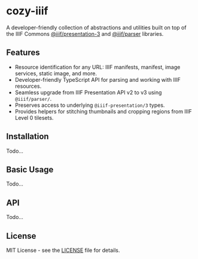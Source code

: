 # cozy-iiif

A developer-friendly collection of abstractions and utilities built on top of the IIIF Commons [@iiif/presentation-3](https://github.com/IIIF-Commons/presentation-3-types) and [@iiif/parser](https://github.com/IIIF-Commons/parser) libraries.

## Features

- Resource identification for any URL: IIIF manifests, manifest, image services, static image, and more.
- Developer-friendly TypeScript API for parsing and working with IIIF resources.
- Seamless upgrade from IIIF Presentation API v2 to v3 using `@iiif/parser/`.
- Preserves access to underlying `@iiif-presentation/3` types.
- Provides helpers for stitching thumbnails and cropping regions from IIIF Level 0 tilesets.

## Installation

Todo...

## Basic Usage

Todo...

## API

Todo...

## License

MIT License - see the [LICENSE](LICENSE) file for details.